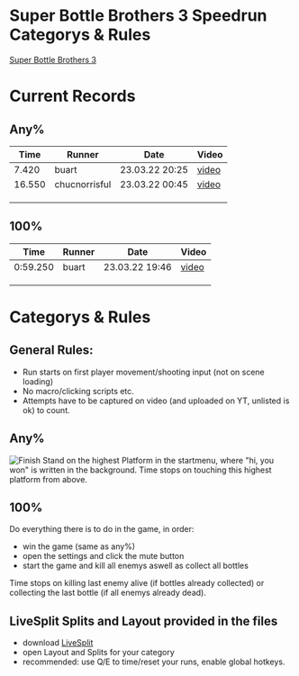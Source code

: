 # Super Bottle Brothers 3 Speedrun Categorys & Rules

[Super Bottle Brothers 3](https://painder.itch.io/super-bottle-brothers-3)

# Current Records

## Any%
|Time		|Runner				|Date			|Video										|
|---		|---				|---			|---										|
|7.420    	|buart   			|23.03.22 20:25	|[video](https://youtu.be/BLI1fd_L_-g)   	|
|16.550  	|chucnorrisful   	|23.03.22 00:45	|[video](https://youtu.be/N-tfTwCERSk)		|
|		 	|				   	|				|											|
|   		|   				|				|											|
|   		|   				|				|	   										|


## 100%
|Time		|Runner				|Date			|Video										|
|---		|---				|---			|---										|
|0:59.250   |buart    			|23.03.22 19:46	|[video](https://youtu.be/duuottw9ijw)		|
|		  	|				   	|				|											|
|   		|   				|				|   										|
|   		|   				|				|   										|

# Categorys & Rules

## General Rules:
- Run starts on first player movement/shooting input (not on scene loading)
- No macro/clicking scripts etc.
- Attempts have to be captured on video (and uploaded on YT, unlisted is ok) to count.

## Any%
![Finish](won.png)
Stand on the highest Platform in the startmenu, where "hi, you won" is written in the background.
Time stops on touching this highest platform from above.

## 100%
Do everything there is to do in the game, in order:
- win the game (same as any%)
- open the settings and click the mute button
- start the game and kill all enemys aswell as collect all bottles

Time stops on killing last enemy alive (if bottles already collected) 
or collecting the last bottle (if all enemys already dead).

## LiveSplit Splits and Layout provided in the files
- download [LiveSplit](https://livesplit.org/downloads/)
- open Layout and Splits for your category
- recommended: use Q/E to time/reset your runs, enable global hotkeys.
